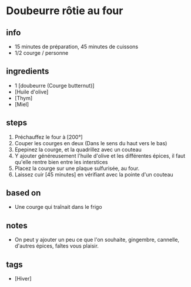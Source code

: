 # Doubeurre rôtie au four

## info  
* 15 minutes de préparation, 45 minutes de cuissons
* 1/2 courge / personne

## ingredients
* 1 [doubeurre (Courge butternut)]
* [Huile d'olive]
* [Thym]
* [Miel]

## steps  
1. Préchauffez le four à [200°]
2. Couper les courges en deux (Dans le sens du haut vers le bas)
3. Epepinez la courge, et la quadrillez avec un couteau
4. Y ajouter généreusement l'huile d'olive et les différentes épices, il faut qu'elle rentre bien entre les interstices
5. Placez la courge sur une plaque sulfurisée, au four.
6. Laissez cuir [45 minutes] en vérifiant avec la pointe d'un couteau

## based on  
* Une courge qui traînait dans le frigo

## notes
* On peut y ajouter un peu ce que l'on souhaite, gingembre, cannelle, d'autres épices, faîtes vous plaisir. 

## tags
* [Hiver]